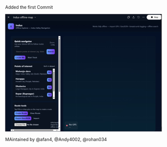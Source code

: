 Added the first Commit


![frontend](./Front-end.jpg)



MAintained by @afan4, @Andy4002, @rohan034
